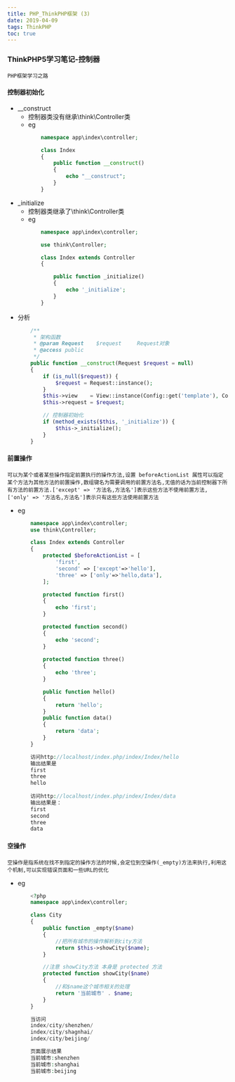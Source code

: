 ```yaml
---
title: PHP_ThinkPHP框架 (3)
date: 2019-04-09
tags: ThinkPHP
toc: true
---
```


### ThinkPHP5学习笔记-控制器
    PHP框架学习之路

<!-- more -->

#### 控制器初始化
- __construct
    * 控制器类没有继承\think\Controller类
    * eg
        ```php
            namespace app\index\controller;

            class Index
            {
                public function __construct()
                {
                    echo "__construct";
                }
            }
        ```
- _initialize
    * 控制器类继承了\think\Controller类
    * eg
        ```php
            namespace app\index\controller;

            use think\Controller;

            class Index extends Controller
            {

                public function _initialize()
                {
                    echo '_initialize';
                }
            }
        ```
- 分析
    ```php
        /**
         * 架构函数
         * @param Request    $request     Request对象
         * @access public
         */
        public function __construct(Request $request = null)
        {
            if (is_null($request)) {
                $request = Request::instance();
            }
            $this->view    = View::instance(Config::get('template'), Config::get('view_replace_str'));
            $this->request = $request;

            // 控制器初始化
            if (method_exists($this, '_initialize')) {
                $this->_initialize();
            }
        }
    ```

#### 前置操作
    可以为某个或者某些操作指定前置执行的操作方法,设置 beforeActionList 属性可以指定某个方法为其他方法的前置操作,数组键名为需要调用的前置方法名,无值的话为当前控制器下所有方法的前置方法.['except' => '方法名,方法名']表示这些方法不使用前置方法,['only' => '方法名,方法名']表示只有这些方法使用前置方法
- eg
    ```php
        namespace app\index\controller;
        use think\Controller;

        class Index extends Controller
        {
            protected $beforeActionList = [
                'first',
                'second' => ['except'=>'hello'],
                'three' => ['only'=>'hello,data'],
            ];

            protected function first()
            {
                echo 'first';
            }

            protected function second()
            {
                echo 'second';
            }
            
            protected function three()
            {
                echo 'three';
            }

            public function hello()
            {
                return 'hello';
            }
            public function data()
            {
                return 'data';
            }
        }

        访问http://localhost/index.php/index/Index/hello
        输出结果是
        first
        three
        hello
        
        访问http://localhost/index.php/index/Index/data
        输出结果是：
        first
        second
        three
        data
    ```

#### 空操作
    空操作是指系统在找不到指定的操作方法的时候,会定位到空操作(_empty)方法来执行,利用这个机制,可以实现错误页面和一些URL的优化
- eg
    ```php
        <?php
        namespace app\index\controller;

        class City
        {
            public function _empty($name)
            {
                //把所有城市的操作解析到city方法
                return $this->showCity($name);
            }

            //注意 showCity方法 本身是 protected 方法
            protected function showCity($name)
            {
                //和$name这个城市相关的处理
                return '当前城市' . $name;
            }
        }

        当访问
        index/city/shenzhen/
        index/city/shagnhai/
        index/city/beijing/

        页面展示结果
        当前城市:shenzhen
        当前城市:shanghai
        当前城市:beijing
    ```


